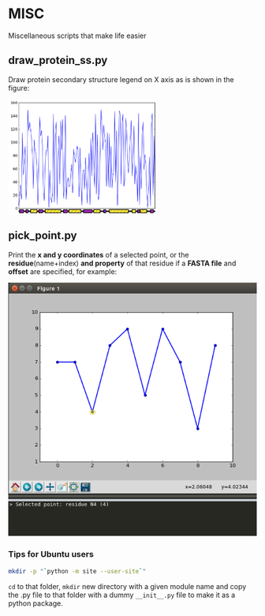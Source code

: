 # MISC
Miscellaneous scripts that make life easier

## draw_protein_ss.py

Draw protein secondary structure legend on X axis as is shown in the figure:

<img src="test_draw_protein_ss.png" width="60%" height="60%" alt="image of test_draw_protein_ss" align="center" />

## pick_point.py

Print the **x and y coordinates** of a selected point, or the **residue**(name+index) **and property** of that residue if a **FASTA file** and **offset** are specified, for example:

![image of test_pick_point](test_pick_point.png) 

### Tips for Ubuntu users
```bash
mkdir -p "`python -m site --user-site`"
```

`cd` to that folder, `mkdir` new directory with a given module name and copy the .py file to that folder with a dummy `__init__.py` file to make it as a python package.
